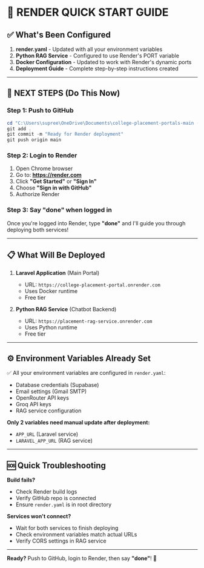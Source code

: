 # 🚀 RENDER QUICK START GUIDE

## ✅ What's Been Configured

1. **render.yaml** - Updated with all your environment variables
2. **Python RAG Service** - Configured to use Render's PORT variable
3. **Docker Configuration** - Updated to work with Render's dynamic ports
4. **Deployment Guide** - Complete step-by-step instructions created

---

## 🎯 NEXT STEPS (Do This Now)

### Step 1: Push to GitHub

```powershell
cd "C:\Users\supree\OneDrive\Documents\college-placement-portals-main (1)\college-placement-portals-main"
git add .
git commit -m "Ready for Render deployment"
git push origin main
```

### Step 2: Login to Render

1. Open Chrome browser
2. Go to: **https://render.com**
3. Click **"Get Started"** or **"Sign In"**
4. Choose **"Sign in with GitHub"**
5. Authorize Render

### Step 3: Say "done" when logged in

Once you're logged into Render, type **"done"** and I'll guide you through deploying both services!

---

## 📋 What Will Be Deployed

1. **Laravel Application** (Main Portal)
   - URL: `https://college-placement-portal.onrender.com`
   - Uses Docker runtime
   - Free tier

2. **Python RAG Service** (Chatbot Backend)
   - URL: `https://placement-rag-service.onrender.com`
   - Uses Python runtime
   - Free tier

---

## ⚙️ Environment Variables Already Set

✅ All your environment variables are configured in `render.yaml`:
- Database credentials (Supabase)
- Email settings (Gmail SMTP)
- OpenRouter API keys
- Groq API keys
- RAG service configuration

**Only 2 variables need manual update after deployment:**
- `APP_URL` (Laravel service)
- `LARAVEL_APP_URL` (RAG service)

---

## 🆘 Quick Troubleshooting

**Build fails?**
- Check Render build logs
- Verify GitHub repo is connected
- Ensure `render.yaml` is in root directory

**Services won't connect?**
- Wait for both services to finish deploying
- Check environment variables match actual URLs
- Verify CORS settings in RAG service

---

**Ready?** Push to GitHub, login to Render, then say **"done"**! 🚀


